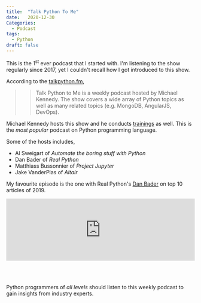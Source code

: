 ```yaml
---
title:  "Talk Python To Me"
date:   2020-12-30
Categories:
  - Podcast
tags:
  - Python
draft: false
---
```



This is the 1<sup>st</sup> ever podcast that I started with. I'm listening to the show regularly since 2017, yet I couldn't recall how I got introduced to this show.

According to the [talkpython.fm](https://talkpython.fm/),
  >> Talk Python to Me is a weekly podcast hosted by Michael Kennedy. The show covers a wide array of Python topics as well as many related topics (e.g. MongoDB, AngularJS, DevOps).

Michael Kennedy hosts this show and he conducts [trainings](https://training.talkpython.fm/) as well. This is the _most popular_ podcast on Python programming language.

Some of the hosts includes,
 * Al Sweigart of _Automate the boring stuff with Python_
 * Dan Bader of _Real Python_
 * Matthiass​ ​Bussonnier of _Project Jupyter_
 * Jake VanderPlas of _Altair_





My favourite episode is the one with Real Python's [Dan Bader](https://dbader.org/) on top 10 articles of 2019.

<iframe width="100%" height="166" scrolling="no" frameborder="no"
     src="https://w.soundcloud.com/player/?url=https%3A//api.soundcloud.com/tracks/734685961&color=ff5500&auto_play=false&hide_related=false&show_comments=true&show_user=true&show_reposts=false">
</iframe>

<br> <br>


Python programmers of _all levels_ should listen to this weekly podcast to gain insights from industry experts.
